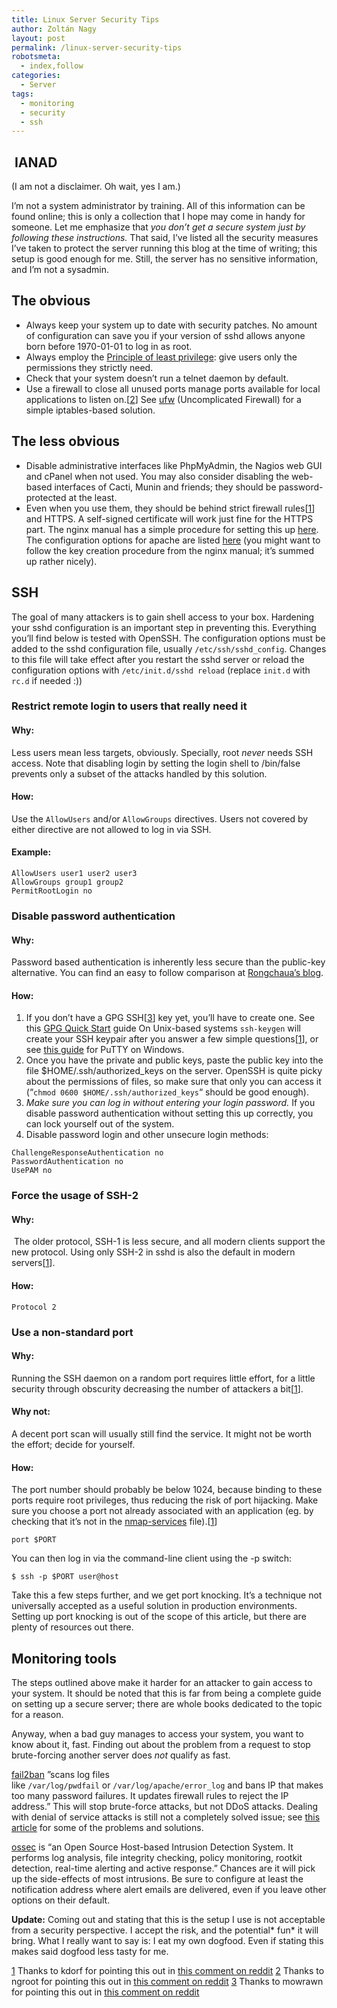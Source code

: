 ```yaml
---
title: Linux Server Security Tips
author: Zoltán Nagy
layout: post
permalink: /linux-server-security-tips
robotsmeta:
  - index,follow
categories:
  - Server
tags:
  - monitoring
  - security
  - ssh
---
```

##  IANAD

(I am not a disclaimer. Oh wait, yes I am.)

I’m not a system administrator by training. All of this information can be found online; this is only a collection that I hope may come in handy for someone. Let me emphasize that *you don’t get a secure system just by following these instructions.* That said, I’ve listed all the security measures I’ve taken to protect the server running this blog at the time of writing; this setup is good enough for me. Still, the server has no sensitive information, and I’m not a sysadmin.

<!-- more -->

## The obvious

*   Always keep your system up to date with security patches. No amount of configuration can save you if your version of sshd allows anyone born before 1970-01-01 to log in as root.
*   Always employ the [Principle of least privilege][1]: give users only the permissions they strictly need.
*   Check that your system doesn’t run a telnet daemon by default.
*   Use a firewall to close all unused ports manage ports available for local applications to listen on.[[2][2]] See [ufw][3] (Uncomplicated Firewall) for a simple iptables-based solution.

 [1]: http://en.wikipedia.org/wiki/Principle_of_least_privilege
 [2]: #footer-2
 [3]: https://help.ubuntu.com/community/UFW

## The less obvious

*   Disable administrative interfaces like PhpMyAdmin, the Nagios web GUI and cPanel when not used. You may also consider disabling the web-based interfaces of Cacti, Munin and friends; they should be password-protected at the least.
*   Even when you use them, they should be behind strict firewall rules[[1][4]] and HTTPS. A self-signed certificate will work just fine for the HTTPS part. The nginx manual has a simple procedure for setting this up [here][5]. The configuration options for apache are listed [here][6] (you might want to follow the key creation procedure from the nginx manual; it’s summed up rather nicely).

 [4]: #footer-1
 [5]: http://wiki.nginx.org/HttpSslModule
 [6]: http://httpd.apache.org/docs/2.0/ssl/ssl_howto.html

## SSH

The goal of many attackers is to gain shell access to your box. Hardening your sshd configuration is an important step in preventing this. Everything you’ll find below is tested with OpenSSH. The configuration options must be added to the sshd configuration file, usually `/etc/ssh/sshd_config`. Changes to this file will take effect after you restart the sshd server or reload the configuration options with `/etc/init.d/sshd reload` (replace `init.d` with `rc.d` if needed :))

### Restrict remote login to users that really need it

#### Why:

Less users mean less targets, obviously. Specially, root *never* needs SSH access. Note that disabling login by setting the login shell to /bin/false prevents only a subset of the attacks handled by this solution.

#### How:

Use the `AllowUsers` and/or `AllowGroups` directives. Users not covered by either directive are not allowed to log in via SSH.

#### Example:

    AllowUsers user1 user2 user3
    AllowGroups group1 group2
    PermitRootLogin no

### Disable password authentication

#### **Why:**

Password based authentication is inherently less secure than the public-key alternative. You can find an easy to follow comparison at [Rongchaua’s blog][7].

 [7]: http://rongchaua.net/blog/ssh-password-vs-public-key/

#### How:

1.  If you don’t have a GPG SSH[[3][8]] key yet, you’ll have to create one. See this [GPG Quick Start][9] guide On Unix-based systems `ssh-keygen` will create your SSH keypair after you answer a few simple questions[[1][4]], or see [this guide][10] for PuTTY on Windows.
2.  Once you have the private and public keys, paste the public key into the file $HOME/.ssh/authorized_keys on the server. OpenSSH is quite picky about the permissions of files, so make sure that only you can access it (“`chmod 0600 $HOME/.ssh/authorized_keys`“ should be good enough).
3.  *Make sure you can log in without entering your login password.* If you disable password authentication without setting this up correctly, you can lock yourself out of the system.
4.  Disable password login and other unsecure login methods:

 [8]: #footer-3
 [9]: http://www.madboa.com/geek/gpg-quickstart/
 [10]: http://unixwiz.net/techtips/putty-openssh.html#keypair

    ChallengeResponseAuthentication no
    PasswordAuthentication no
    UsePAM no

### Force the usage of SSH-2

#### Why:

 The older protocol, SSH-1 is less secure, and all modern clients support the new protocol. Using only SSH-2 in sshd is also the default in modern servers[[1][4]].

#### How:

    Protocol 2

### Use a non-standard port

#### Why:

Running the SSH daemon on a random port requires little effort, for a little security through obscurity decreasing the number of attackers a bit[[1][4]].

#### Why not:

A decent port scan will usually still find the service. It might not be worth the effort; decide for yourself.

#### **How:**

The port number should probably be below 1024, because binding to these ports require root privileges, thus reducing the risk of port hijacking. Make sure you choose a port not already associated with an application (eg. by checking that it’s not in the [nmap-services][11] file).[[1][4]]

 [11]: http://nmap.org/book/nmap-services.html

    port $PORT

You can then log in via the command-line client using the -p switch:

    $ ssh -p $PORT user@host

Take this a few steps further, and we get port knocking. It’s a technique not universally accepted as a useful solution in production environments. Setting up port knocking is out of the scope of this article, but there are plenty of resources out there.

## Monitoring tools

The steps outlined above make it harder for an attacker to gain access to your system. It should be noted that this is far from being a complete guide on setting up a secure server; there are whole books dedicated to the topic for a reason.

Anyway, when a bad guy manages to access your system, you want to know about it, fast. Finding out about the problem from a request to stop brute-forcing another server does *not* qualify as fast.

[fail2ban][12] ”scans log files like `/var/log/pwdfail` or `/var/log/apache/error_log` and bans IP that makes too many password failures. It updates firewall rules to reject the IP address.” This will stop brute-force attacks, but not DDoS attacks. Dealing with denial of service attacks is still not a completely solved issue; see [this article][13] for some of the problems and solutions.

 [12]: http://www.fail2ban.org/wiki/index.php/Main_Page
 [13]: http://thenextweb.com/media/2011/05/02/ddos-attacks-prevention-and-mitigation/

[ossec][14] is “an Open Source Host-based Intrusion Detection System. It performs log analysis, file integrity checking, policy monitoring, rootkit detection, real-time alerting and active response.” Chances are it will pick up the side-effects of most intrusions. Be sure to configure at least the notification address where alert emails are delivered, even if you leave other options on their default.

 [14]: http://www.ossec.net/

**Update:** Coming out and stating that this is the setup I use is not acceptable from a security perspective. I accept the risk, and the potential* fun* it will bring. What I really want to say is: I eat my own dogfood. Even if stating this makes said dogfood less tasty for me.

[1] Thanks to kdorf for pointing this out in [this comment on reddit][15]
[2] Thanks to ngroot for pointing this out in [this comment on reddit][16]
[3] Thanks to mowrawn for pointing this out in [this comment on reddit][17]

 [15]: http://www.reddit.com/r/linux/comments/n2g2n/basic_linux_server_security_tips/c35qx08
 [16]: http://www.reddit.com/r/linux/comments/n2g2n/basic_linux_server_security_tips/c35tetr
 [17]: http://www.reddit.com/r/linux/comments/n2g2n/basic_linux_server_security_tips/c35u3yr
